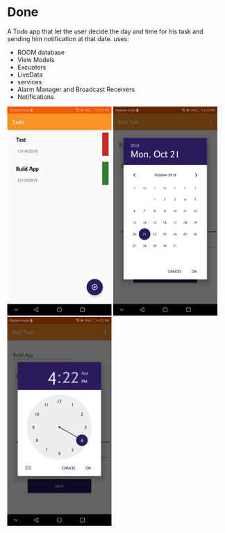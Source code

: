 # Done

A Todo app that let the user decide the day and time for his task and sending him notification at that date.
uses:
- ROOM database
- View Models
- Excuoters
- LiveData
- services
- Alarm Manager and Broadcast Receivers
- Notifications

<img src="./screenshots/1.jpg" width="240" height="480">    <img src="./screenshots/2.jpg" width="240" height="480">    <img src="./screenshots/3.jpg" width="240" height="480">




